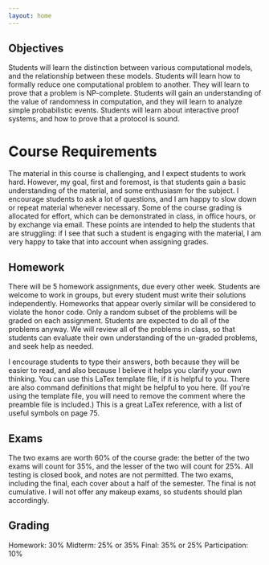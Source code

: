 ```yaml
---
layout: home
---
```



## Objectives

Students will learn the distinction between various computational models, and the relationship between these models.
Students will learn how to formally reduce one computational problem to another. They will learn to prove that a problem is NP-complete.
Students will gain an understanding of the value of randomness in computation, and they will learn to analyze simple probabilistic events.
Students will learn about interactive proof systems, and how to prove that a protocol is sound.

# Course Requirements

The material in this course is challenging, and I expect students to work hard. However, my goal, first and foremost, is that students gain a basic understanding of the material, and some enthusiasm for the subject. I encourage students to ask a lot of questions, and I am happy to slow down or repeat material whenever necessary. Some of the course grading is allocated for effort, which can be demonstrated in class, in office hours, or by exchange via email. These points are intended to help the students that are struggling: if I see that such a student is engaging with the material, I am very happy to take that into account when assigning grades.

## Homework
There will be 5 homework assignments, due every other week. Students are welcome to work in groups, but every student must write their solutions independently. Homeworks that appear overly similar will be considered to violate the honor code. Only a random subset of the problems will be graded on each assignment. Students are expected to do all of the problems anyway. We will review all of the problems in class, so that students can evaluate their own understanding of the un-graded problems, and seek help as needed.

I encourage students to type their answers, both because they will be easier to read, and also because I believe it helps you clarify your own thinking. You can use this LaTex template file, if it is helpful to you. There are also command definitions that might be helpful to you here. (If you're using the template file, you will need to remove the comment where the preamble file is included.) This is a great LaTex reference, with a list of useful symbols on page 75.

## Exams
The two exams are worth 60% of the course grade: the better of the two exams will count for 35%, and the lesser of the two will count for 25%. All testing is closed book, and notes are not permitted. The two exams, including the final, each cover about a half of the semester. The final is not cumulative. I will not offer any makeup exams, so students should plan accordingly.

## Grading
Homework: 30%
Midterm: 25% or 35%
Final: 35% or 25%
Participation: 10%
